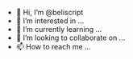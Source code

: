 - 👋 Hi, I’m @beliscript
- 👀 I’m interested in ...
- 🌱 I’m currently learning ...
- 💞️ I’m looking to collaborate on ...
- 📫 How to reach me ...

<!---
beliscript/beliscript is a ✨ special ✨ repository because its `README.md` (this file) appears on your GitHub profile.
You can click the Preview link to take a look at your changes.
--->
